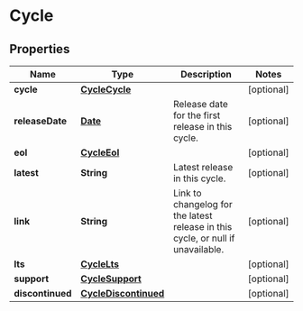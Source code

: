 

# Cycle

## Properties

Name | Type | Description | Notes
------------ | ------------- | ------------- | -------------
**cycle** | [**CycleCycle**](CycleCycle.md) |  |  [optional]
**releaseDate** | [**Date**](Date.md) | Release date for the first release in this cycle. |  [optional]
**eol** | [**CycleEol**](CycleEol.md) |  |  [optional]
**latest** | **String** | Latest release in this cycle. |  [optional]
**link** | **String** | Link to changelog for the latest release in this cycle, or null if unavailable. |  [optional]
**lts** | [**CycleLts**](CycleLts.md) |  |  [optional]
**support** | [**CycleSupport**](CycleSupport.md) |  |  [optional]
**discontinued** | [**CycleDiscontinued**](CycleDiscontinued.md) |  |  [optional]




